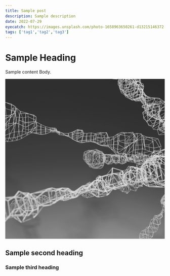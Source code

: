 ```yaml
---
title: Sample post
description: Sample description
date: 2022-07-29
eyecatch: https://images.unsplash.com/photo-1658963650261-d13215146372
tags: ['tag1','tag2','tag3']
---
```


# Sample Heading

Sample content Body.

![sample-photo](./images/sample-photo.png)

## Sample second heading

### Sample third heading